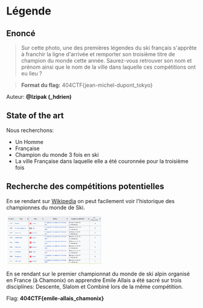 # Légende
## Enoncé
> Sur cette photo, une des premières légendes du ski français s'apprête à franchir la ligne d'arrivée et remporter son troisième titre de champion du monde cette année. Saurez-vous retrouver son nom et prénom ainsi que le nom de la ville dans laquelle ces compétitions ont eu lieu ?

> **Format du flag:** 404CTF{jean-michel-dupont_tokyo}

Auteur: **@Izipak (_hdrien)**

## State of the art

Nous recherchons:
- Un Homme
- Française
- Champion du monde 3 fois en ski
- La ville Française dans laquelle elle a été couronnée pour la troisième fois

## Recherche des compétitions potentielles

En se rendant sur [Wikipedia](https://fr.wikipedia.org/wiki/Championnats_du_monde_de_ski_alpin) on peut facilement voir l'historique des championnes du monde de Ski.

<p>
    <img src="../../Platforms/images/404CTFOSINT1.png" alt="img1" style="width:50%;">
</p>

En se rendant sur le premier championnat du monde de ski alpin organisé en France (à Chamonix) on apprendre Emile Allais a été sacré sur trois disciplines: Descente, Slalom et Combiné lors de la même compétition.

Flag: **404CTF{emile-allais_chamonix}**